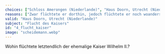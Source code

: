 ```yaml
---
choices: ["Schloss Amerongen (Niederlande)", "Haus Doorn, Utrecht (Niederlande)", "Schloss Frederiksborg (Dänemark)"]
reasons: ["Zwar flüchtete er dorthin, jedoch flüchtete er noch woanders.", "Hier war er bis zum Tod seines Lebens im Exil. Die niederländische Regierung hat außerdem seinen Sitz verraten.", "Hier war er nicht."]
valid: "Haus Doorn, Utrecht (Niederlande)"
subject: "Flucht des Kaisers"
id: "4_flucht_kaiser"
image: "scheidemann.webp"
---
```

Wohin flüchtete letztendlich der ehemalige Kaiser Wilhelm II.?